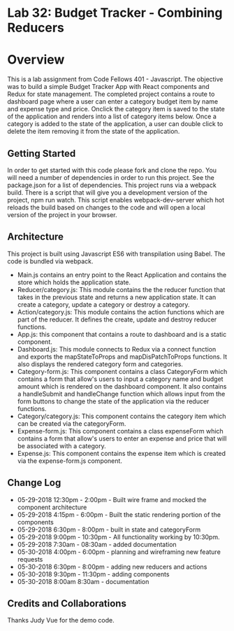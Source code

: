 # Lab 32: Budget Tracker - Combining Reducers

# Overview

This is a lab assignment from Code Fellows 401 - Javascript. The objective was to build a simple Budget Tracker App with React components and Redux for state management. The completed project contains a route to dashboard page where a user can enter a category budget item by name and expense type and price.  Onclick the category item is saved to the state of the application and renders into a list of category items below.  Once a category is added to the state of the application, a user can double click to delete the item removing it from the state of the application.  

## Getting Started

In order to get started with this code please fork and clone the repo. You will need a number of dependencies in order to run this project. See the package.json for a list of dependencies. This project runs via a webpack build. There is a script that will give you a development version of the project, npm run watch. This script enables webpack-dev-server which hot reloads the build based on changes to the code and will open a local version of the project in your browser.

## Architecture

This project is built using Javascript ES6 with transpilation using Babel. The code is bundled via webpack. 
- Main.js contains an entry point to the React Application and contains the store which holds the application state.
- Reducer/category.js:  This module contains the the reducer function that takes in the previous state and returns a new application state.  It can create a category, update a category or destroy a category.
- Action/category.js:  This module contains the action functions which are part of the reducer.  It defines the create, update and destroy reducer functions.
- App.js: this component that contains a route to dashboard and is a static component. 
- Dashboard.js:  This module connects to Redux via a connect function and exports the mapStateToProps and mapDisPatchToProps functions.  It also displays the rendered category form and categories.
- Category-form.js:  This component contains a class CategoryForm which contains a form that allow's users to input a category name and budget amount which is rendered on the dashboard component.  It also contains a handleSubmit and handleChange function which allows input from the form buttons to change the state of the application via the reducer functions.
- Category/category.js:  This component contains the category item which can be created via the categoryForm.
- Expense-form.js:  This component contains a class expenseForm which contains a form that allow's users to enter an expense and price that will be associated with a category.  
- Expense.js:  This component contains the expense item which is created via the expense-form.js component.  
 
## Change Log

- 05-29-2018 12:30pm - 2:00pm - Built wire frame and mocked the component architecture
- 05-29-2018 4:15pm - 6:00pm - Built the static rendering portion of the components 
- 05-29-2018 6:30pm - 8:00pm - built in state and categoryForm
- 05-29-2018 9:00pm - 10:30pm - All functionality working by 10:30pm.
- 05-29-2018 7:30am - 08:30am - added documentation
- 05-30-2018 4:00pm - 6:00pm - planning and wireframing new feature requests
- 05-30-2018 6:30pm - 8:00pm - adding new reducers and actions
- 05-30-2018 9:30pm - 11:30pm - adding components
- 05-30-2018 8:00am 8:30am - documentation

## Credits and Collaborations

Thanks Judy Vue for the demo code.